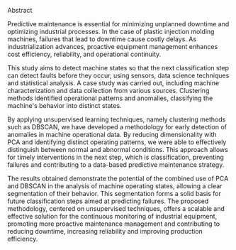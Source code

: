 Abstract

Predictive maintenance is essential for minimizing unplanned downtime and optimizing industrial processes. In the case of plastic injection molding machines, failures that lead to downtime cause costly delays. As industrialization advances, proactive equipment management enhances cost efficiency, reliability, and operational continuity.

This study aims to detect machine states so that the next classification step can detect faults before they occur, using sensors, data science techniques and statistical analysis. A case study was carried out, including machine characterization and data collection from various sources. Clustering methods identified operational patterns and anomalies, classifying the machine's behavior into distinct states.

By applying unsupervised learning techniques, namely clustering methods such as DBSCAN, we have developed a methodology for early detection of anomalies in machine operational data. By reducing dimensionality with PCA and identifying distinct operating patterns, we were able to effectively distinguish between normal and abnormal conditions. This approach allows for timely interventions in the next step, which is classification, preventing failures and contributing to a data-based predictive maintenance strategy.

The results obtained demonstrate the potential of the combined use of PCA and DBSCAN in the analysis of machine operating states, allowing a clear segmentation of their behavior. This segmentation forms a solid basis for future classification steps aimed at predicting failures. The proposed methodology, centered on unsupervised techniques, offers a scalable and effective solution for the continuous monitoring of industrial equipment, promoting more proactive maintenance management and contributing to reducing downtime, increasing reliability and improving production efficiency.
